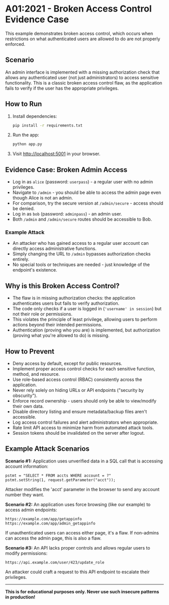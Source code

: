 # A01:2021 - Broken Access Control Evidence Case

This example demonstrates broken access control, which occurs when restrictions on what authenticated users are allowed to do are not properly enforced.

## Scenario
An admin interface is implemented with a missing authorization check that allows any authenticated user (not just administrators) to access sensitive functionality. This is a classic broken access control flaw, as the application fails to verify if the user has the appropriate privileges.

## How to Run
1. Install dependencies:
   ```bash
   pip install -r requirements.txt
   ```
2. Run the app:
   ```bash
   python app.py
   ```
3. Visit [http://localhost:5001](http://localhost:5001) in your browser.

## Evidence Case: Broken Admin Access
- Log in as `alice` (password: `userpass`) - a regular user with no admin privileges.
- Navigate to `/admin` - you should be able to access the admin page even though Alice is not an admin.
- For comparison, try the secure version at `/admin/secure` - access should be denied.
- Log in as `bob` (password: `adminpass`) - an admin user.
- Both `/admin` and `/admin/secure` routes should be accessible to Bob.

### Example Attack
- An attacker who has gained access to a regular user account can directly access administrative functions.
- Simply changing the URL to `/admin` bypasses authorization checks entirely.
- No special tools or techniques are needed - just knowledge of the endpoint's existence.

## Why is this Broken Access Control?
- The flaw is in missing authorization checks: the application authenticates users but fails to verify authorization.
- The code only checks if a user is logged in (`'username' in session`) but not their role or permissions.
- This violates the principle of least privilege, allowing users to perform actions beyond their intended permissions.
- Authentication (proving who you are) is implemented, but authorization (proving what you're allowed to do) is missing.

## How to Prevent
- Deny access by default, except for public resources.
- Implement proper access control checks for each sensitive function, method, and resource.
- Use role-based access control (RBAC) consistently across the application.
- Never rely solely on hiding URLs or API endpoints ("security by obscurity").
- Enforce record ownership - users should only be able to view/modify their own data.
- Disable directory listing and ensure metadata/backup files aren't accessible.
- Log access control failures and alert administrators when appropriate.
- Rate limit API access to minimize harm from automated attack tools.
- Session tokens should be invalidated on the server after logout.

## Example Attack Scenarios
**Scenario #1:** Application uses unverified data in a SQL call that is accessing account information:
```
pstmt = "SELECT * FROM accts WHERE account = ?" 
pstmt.setString(1, request.getParameter("acct"));
```
Attacker modifies the 'acct' parameter in the browser to send any account number they want.

**Scenario #2:** An application uses force browsing (like our example) to access admin endpoints:
```
https://example.com/app/getappinfo
https://example.com/app/admin_getappinfo
```
If unauthenticated users can access either page, it's a flaw. If non-admins can access the admin page, this is also a flaw.

**Scenario #3:** An API lacks proper controls and allows regular users to modify permissions:
```
https://api.example.com/user/423/update_role
```
An attacker could craft a request to this API endpoint to escalate their privileges.

---

**This is for educational purposes only. Never use such insecure patterns in production!**

